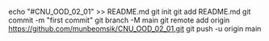 echo "#CNU_OOD_02_01" >> README.md
git init
git add README.md
git commit -m "first commit"
git branch -M main
git remote add origin https://github.com/munbeomsik/CNU_OOD_02_01.git
git push -u origin main
